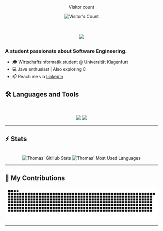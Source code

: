 <div align="center"> 
  <p>Visitor count</p>
  <img src="https://profile-counter.glitch.me/{hoffmann2109}/count.svg" alt="Visitor's Count" />
</div>

<h1 align="center">
    <img src="https://readme-typing-svg.herokuapp.com/?font=Inter&size=48&center=true&vCenter=true&width=500&height=70&color=4493F8&duration=4000&lines=Hi+There!+👋;+II'm+Thomas+Hoffmann!;" />
</h1>

### A student passionate about Software Engineering.
- 🎓 Wirtschaftsinformatik student @ Universität Klagenfurt  
- 💻 Java enthusiast | Also exploring C   
- 📫 Reach me via [LinkedIn](https://www.linkedin.com/in/hoffmann-thomas/)

## 🛠️ Languages and Tools

<br>

<p align="center">
  <img src="https://skillicons.dev/icons?i=bash,c,cpp,java,python,html,css,js" />
  
  <img src="https://skillicons.dev/icons?i=linux,arch,arduino,docker,git,postgresql,latex,mint,obsidian,spring,vim" />
</p>

<hr>

## ⚡️ Stats

<br>

<div align=center>
  <img width=390 src="https://github-readme-stats.vercel.app/api?username=hoffmann2109&theme=transparent&count_private=true&show_icons=true&rank_icon=github&locale=en" alt="Thomas' GitHub Stats" />
  <img width=325 src="https://github-readme-stats.vercel.app/api/top-langs?username=hoffmann2109&theme=transparent&cache_seconds=30&layout=donut&hide=css,makefile,cmake&langs_count=8&border_radius=10&show_icons=true&locale=en" alt="Thomas' Most Used Languages" />
</div>

<hr>

## 🐍 My Contributions

<div align="center">
  <picture>
    <source media="(prefers-color-scheme: dark)" srcset="https://raw.githubusercontent.com/hoffmann2109/hoffmann2109/output/github-contribution-grid-snake-dark.svg" />
    <source media="(prefers-color-scheme: light)" srcset="https://raw.githubusercontent.com/hoffmann2109/hoffmann2109/output/github-contribution-grid-snake.svg" />
    <img alt="github-snake" src="https://raw.githubusercontent.com/hoffmann2109/hoffmann2109/output/github-contribution-grid-snake.svg" />
  </picture>
</div>

<hr>

<!--
**hoffmann2109/hoffmann2109** is a ✨ _special_ ✨ repository because its `README.md` (this file) appears on your GitHub profile.

Here are some ideas to get you started:

- 🔭 I’m currently working on ...
- 🌱 I’m currently learning ...
- 👯 I’m looking to collaborate on ...
- 🤔 I’m looking for help with ...
- 💬 Ask me about ...
- 📫 How to reach me: ...
- 😄 Pronouns: ...
- ⚡ Fun fact: ...
-->
